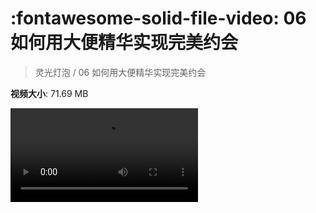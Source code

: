# :fontawesome-solid-file-video: 06 如何用大便精华实现完美约会

> 灵光灯泡 / 06 如何用大便精华实现完美约会

**视频大小**: 71.69 MB

<div class="video"><video src="https://file.hsyhx.top/archive/灵光灯泡/06 如何用大便精华实现完美约会.mp4" controls preload>🤔 您的浏览器不支持 video 标签</video></div>